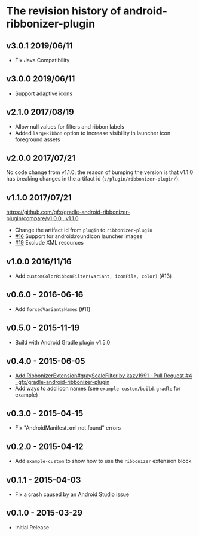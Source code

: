 # The revision history of android-ribbonizer-plugin

## v3.0.1 2019/06/11

* Fix Java Compatibility

## v3.0.0 2019/06/11

* Support adaptive icons

## v2.1.0 2017/08/19

* Allow null values for filters and ribbon labels
* Added `largeRibbon` option to increase visibility in launcher icon foreground assets

## v2.0.0 2017/07/21

No code change from v1.1.0; the reason of bumping the version is that v1.1.0 has breaking changes in the artifact id (`s/plugin/ribbonizer-plugin/`).

## v1.1.0 2017/07/21

https://github.com/gfx/gradle-android-ribbonizer-plugin/compare/v1.0.0...v1.1.0

* Change the artifact id from `plugin` to `ribbonizer-plugin`
* [#16](https://github.com/gfx/gradle-android-ribbonizer-plugin/pull/16) Support for android:roundIcon launcher images
* [#19](https://github.com/gfx/gradle-android-ribbonizer-plugin/pull/19) Exclude XML resources

## v1.0.0 2016/11/16

* Add `customColorRibbonFilter(variant, iconFile, color)` (#13)

## v0.6.0 - 2016-06-16

* Add `forcedVariantsNames` (#11)

## v0.5.0 - 2015-11-19

* Build with Android Gradle plugin v1.5.0

## v0.4.0 - 2015-06-05

* [Add RibbonizerExtension#grayScaleFilter by kazy1991 · Pull Request #4 · gfx/gradle-android-ribbonizer-plugin](https://github.com/gfx/gradle-android-ribbonizer-plugin/pull/4)
* Add ways to add icon names (see `example-custom/build.gradle` for example)

## v0.3.0 - 2015-04-15

* Fix "AndroidManifest.xml not found" errors

## v0.2.0 - 2015-04-12

* Add `example-custom` to show how to use the `ribbonizer` extension block

## v0.1.1 - 2015-04-03

* Fix a crash caused by an Android Studio issue

## v0.1.0 - 2015-03-29

* Initial Release
